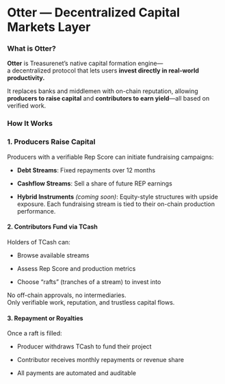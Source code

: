 # Otter — Decentralized Capital Markets Layer

### **What is Otter?**

**Otter** is Treasurenet’s native capital formation engine—  
 a decentralized protocol that lets users **invest directly in real-world productivity.**

It replaces banks and middlemen with on-chain reputation, allowing **producers to raise capital** and **contributors to earn yield**—all based on verified work.

### **How It Works**

###  **1\. Producers Raise Capital**

Producers with a verifiable Rep Score can initiate fundraising campaigns:

* **Debt Streams**: Fixed repayments over 12 months

* **Cashflow Streams**: Sell a share of future REP earnings

* **Hybrid Instruments** *(coming soon)*: Equity-style structures with upside exposure. Each fundraising stream is tied to their on-chain production performance.

####  **2\. Contributors Fund via TCash**

Holders of TCash can:

* Browse available streams

* Assess Rep Score and production metrics

* Choose “rafts” (tranches of a stream) to invest into

No off-chain approvals, no intermediaries.  
 Only verifiable work, reputation, and trustless capital flows.

####  **3\. Repayment or Royalties**

Once a raft is filled:

* Producer withdraws TCash to fund their project

* Contributor receives monthly repayments or revenue share

* All payments are automated and auditable